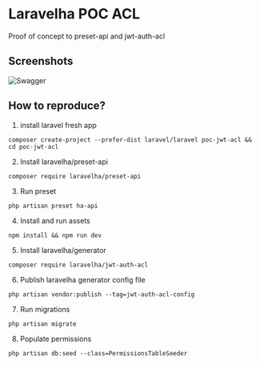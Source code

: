 #  Laravelha POC ACL
Proof of concept to preset-api and jwt-auth-acl

## Screenshots

![Swagger](/public/images/swagger.jpeg)

## How to reproduce?
1. install laravel fresh app
```shell script
composer create-project --prefer-dist laravel/laravel poc-jwt-acl && cd poc-jwt-acl
```
2. Install laravelha/preset-api
```shell script
composer require laravelha/preset-api
```
3. Run preset
```shell script
php artisan preset ha-api
```
4. Install and run assets
```shell script
npm install && npm run dev
```

5. Install laravelha/generator
```shell script
composer require laravelha/jwt-auth-acl
```

6. Publish laravelha generator config file
```shell script
php artisan vendor:publish --tag=jwt-auth-acl-config
```

7. Run migrations
```shell script
php artisan migrate
```

8. Populate permissions
```shell script
php artisan db:seed --class=PermissionsTableSeeder
```

